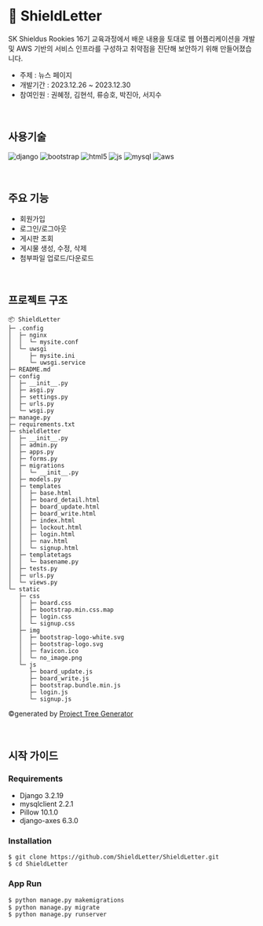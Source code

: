 # 📰 ShieldLetter
SK Shieldus Rookies 16기 교육과정에서 배운 내용을 토대로 웹 어플리케이션을 개발 및 AWS 기반의 서비스 인프라를 구성하고 취약점을 진단해 보안하기 위해 만들어졌습니다.

- 주제 : 뉴스 페이지
- 개발기간 : 2023.12.26 ~ 2023.12.30
- 참여인원 : 권혜정, 김현석, 류승호, 박진아, 서지수

<br />

## 사용기술
![django](https://img.shields.io/badge/Django-092E20?style=for-the-badge&logo=django&logoColor=white)
![bootstrap](https://img.shields.io/badge/Bootstrap-563D7C?style=for-the-badge&logo=bootstrap&logoColor=white)
![html5](https://img.shields.io/badge/HTML5-E34F26?style=for-the-badge&logo=html5&logoColor=white)
![js](https://img.shields.io/badge/JavaScript-F7DF1E?style=for-the-badge&logo=JavaScript&logoColor=white)
![mysql](https://img.shields.io/badge/MySQL-005C84?style=for-the-badge&logo=mysql&logoColor=white)
![aws](https://img.shields.io/badge/Amazon_AWS-232F3E?style=for-the-badge&logo=amazon-aws&logoColor=white)

<br />

## 주요 기능
- 회원가입
- 로그인/로그아웃
- 게시판 조회
- 게시물 생성, 수정, 삭제
- 첨부파일 업로드/다운로드

<br />

## 프로젝트 구조
```shell
📦 ShieldLetter
├─ .config
│  ├─ nginx
│  │  └─ mysite.conf
│  └─ uwsgi
│     ├─ mysite.ini 
│     └─ uwsgi.service
├─ README.md
├─ config
│  ├─ __init__.py
│  ├─ asgi.py
│  ├─ settings.py
│  ├─ urls.py
│  └─ wsgi.py
├─ manage.py
├─ requirements.txt
├─ shieldletter 
│  ├─ __init__.py
│  ├─ admin.py  
│  ├─ apps.py
│  ├─ forms.py
│  ├─ migrations
│  │  └─ __init__.py
│  ├─ models.py
│  ├─ templates
│  │  ├─ base.html
│  │  ├─ board_detail.html
│  │  ├─ board_update.html
│  │  ├─ board_write.html
│  │  ├─ index.html
│  │  ├─ lockout.html
│  │  ├─ login.html
│  │  ├─ nav.html 
│  │  └─ signup.html   
│  ├─ templatetags    
│  │  └─ basename.py
│  ├─ tests.py    
│  ├─ urls.py    
│  └─ views.py 
└─ static 
   ├─ css
   │  ├─ board.css
   │  ├─ bootstrap.min.css.map
   │  ├─ login.css
   │  └─ signup.css
   ├─ img
   │  ├─ bootstrap-logo-white.svg
   │  ├─ bootstrap-logo.svg
   │  ├─ favicon.ico
   │  └─ no_image.png
   └─ js
      ├─ board_update.js
      ├─ board_write.js
      ├─ bootstrap.bundle.min.js
      ├─ login.js
      └─ signup.js
```
©generated by [Project Tree Generator](https://woochanleee.github.io/project-tree-generator)

<br />

## 시작 가이드
### Requirements
- Django 3.2.19
- mysqlclient 2.2.1
- Pillow 10.1.0
- django-axes 6.3.0


### Installation
```shell
$ git clone https://github.com/ShieldLetter/ShieldLetter.git
$ cd ShieldLetter
```


### App Run
```python
$ python manage.py makemigrations
$ python manage.py migrate
$ python manage.py runserver
```



